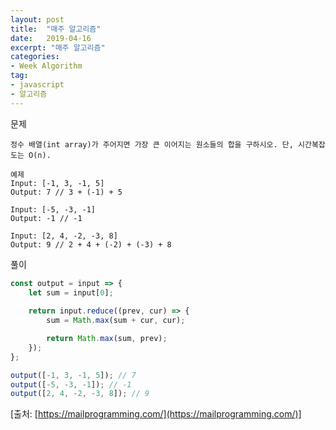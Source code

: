 ```yaml
---
layout: post
title:  "매주 알고리즘"
date:   2019-04-16
excerpt: "매주 알고리즘"
categories:
- Week Algorithm
tag:
- javascript
- 알고리즘
---
```


문제
```
정수 배열(int array)가 주어지면 가장 큰 이어지는 원소들의 합을 구하시오. 단, 시간복잡도는 O(n).

예제
Input: [-1, 3, -1, 5]
Output: 7 // 3 + (-1) + 5

Input: [-5, -3, -1]
Output: -1 // -1

Input: [2, 4, -2, -3, 8]
Output: 9 // 2 + 4 + (-2) + (-3) + 8
```

풀이
```javascript
const output = input => {
    let sum = input[0];
        
    return input.reduce((prev, cur) => {
        sum = Math.max(sum + cur, cur);

        return Math.max(sum, prev);
    });
};

output([-1, 3, -1, 5]); // 7
output([-5, -3, -1]); // -1
output([2, 4, -2, -3, 8]); // 9
```

[출처: [https://mailprogramming.com/](https://mailprogramming.com/)]
